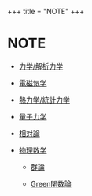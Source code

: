 +++
title = "NOTE"
+++


# NOTE

* [力学/解析力学](/NOTE/AM/)

* [電磁気学](/NOTE/EM/)

* [熱力学/統計力学](/NOTE/TDSM/)

* [量子力学](/NOTE/QM/)

* [相対論](/NOTE/GR/)

* [物理数学](/NOTE/MP/)

  + [群論](/NOTE/MP/GROUP/)

  + [Green関数論](/NOTE/MP/GREEN/)